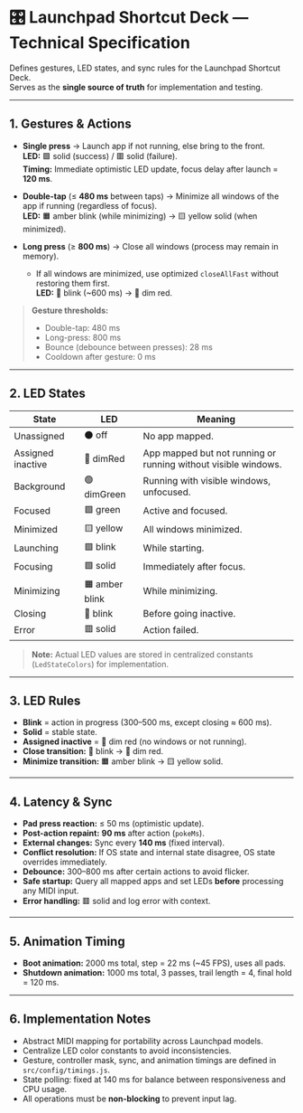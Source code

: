 # 🎛 Launchpad Shortcut Deck — Technical Specification

Defines gestures, LED states, and sync rules for the Launchpad Shortcut Deck.  
Serves as the **single source of truth** for implementation and testing.

---

## 1. Gestures & Actions

- **Single press** → Launch app if not running, else bring to the front.  
  **LED:** 🟩 solid (success) / 🟥 solid (failure).  
  **Timing:** Immediate optimistic LED update, focus delay after launch = **120 ms**.

- **Double-tap** (≤ **480 ms** between taps) → Minimize all windows of the app if running (regardless of focus).  
  **LED:** 🟧 amber blink (while minimizing) → 🟨 yellow solid (when minimized).

- **Long press** (≥ **800 ms**) → Close all windows (process may remain in memory).
    - If all windows are minimized, use optimized `closeAllFast` without restoring them first.  
      **LED:** 🔴 blink (~600 ms) → 🔻 dim red.

> **Gesture thresholds:**
> - Double-tap: 480 ms
> - Long-press: 800 ms
> - Bounce (debounce between presses): 28 ms
> - Cooldown after gesture: 0 ms

---

## 2. LED States

| State             | LED            | Meaning                                                        |
|-------------------|----------------|----------------------------------------------------------------|
| Unassigned        | ⚫ off          | No app mapped.                                                 |
| Assigned inactive | 🔻 dimRed      | App mapped but not running or running without visible windows. |
| Background        | 🟢 dimGreen    | Running with visible windows, unfocused.                       |
| Focused           | 🟩 green       | Active and focused.                                            |
| Minimized         | 🟨 yellow      | All windows minimized.                                         |
| Launching         | 🟩 blink       | While starting.                                                |
| Focusing          | 🟩 solid       | Immediately after focus.                                       |
| Minimizing        | 🟧 amber blink | While minimizing.                                              |
| Closing           | 🔴 blink       | Before going inactive.                                         |
| Error             | 🟥 solid       | Action failed.                                                 |

> **Note:** Actual LED values are stored in centralized constants (`LedStateColors`) for implementation.

---

## 3. LED Rules

- **Blink** = action in progress (300–500 ms, except closing ≈ 600 ms).
- **Solid** = stable state.
- **Assigned inactive** = 🔻 dim red (no windows or not running).
- **Close transition:** 🔴 blink → 🔻 dim red.
- **Minimize transition:** 🟧 amber blink → 🟨 yellow solid.

---

## 4. Latency & Sync

- **Pad press reaction:** ≤ 50 ms (optimistic update).
- **Post-action repaint:** **90 ms** after action (`pokeMs`).
- **External changes:** Sync every **140 ms** (fixed interval).
- **Conflict resolution:** If OS state and internal state disagree, OS state overrides immediately.
- **Debounce:** 300–800 ms after certain actions to avoid flicker.
- **Safe startup:** Query all mapped apps and set LEDs **before** processing any MIDI input.
- **Error handling:** 🟥 solid and log error with context.

---

## 5. Animation Timing

- **Boot animation:** 2000 ms total, step = 22 ms (~45 FPS), uses all pads.
- **Shutdown animation:** 1000 ms total, 3 passes, trail length = 4, final hold = 120 ms.

---

## 6. Implementation Notes

- Abstract MIDI mapping for portability across Launchpad models.
- Centralize LED color constants to avoid inconsistencies.
- Gesture, controller mask, sync, and animation timings are defined in `src/config/timings.js`.
- State polling: fixed at 140 ms for balance between responsiveness and CPU usage.
- All operations must be **non-blocking** to prevent input lag.
